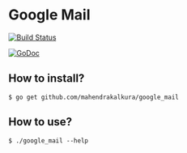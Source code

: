 # Google Mail

[![Build Status](https://travis-ci.org/mahendrakalkura/google_mail.png?branch=master)](https://travis-ci.org/mahendrakalkura/google_mail)

[![GoDoc](https://godoc.org/github.com/mahendrakalkura/google_mail?status.svg)](https://godoc.org/github.com/mahendrakalkura/google_mail)

## How to install?

```
$ go get github.com/mahendrakalkura/google_mail
```

## How to use?

```
$ ./google_mail --help
```
